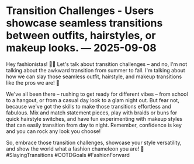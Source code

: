 # Transition Challenges - Users showcase seamless transitions between outfits, hairstyles, or makeup looks. — 2025-09-08

Hey fashionistas! 💁‍♀️ Let's talk about transition challenges – and no, I'm not talking about the awkward transition from summer to fall. I'm talking about how we can slay those seamless outfit, hairstyle, and makeup transitions like the pros we are! 💅

We've all been there – rushing to get ready for different vibes – from school to a hangout, or from a casual day look to a glam night out. But fear not, because we've got the skills to make those transitions effortless and fabulous. Mix and match statement pieces, play with braids or buns for quick hairstyle switches, and have fun experimenting with makeup styles that can easily transition from day to night. Remember, confidence is key and you can rock any look you choose!

So, embrace those transition challenges, showcase your style versatility, and show the world what a fashion chameleon you are! 🌟 #SlayingTransitions #OOTDGoals #FashionForward